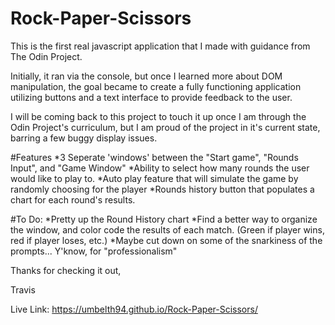 # Rock-Paper-Scissors

This is the first real javascript application that I made with guidance from The Odin Project.  

Initially, it ran via the console, but once I learned more about DOM manipulation, the goal became to create a fully functioning application utilizing buttons and a text interface to provide feedback to the user.  

I will be coming back to this project to touch it up once I am through the Odin Project's curriculum, but I am proud of the project in it's current state, barring a few buggy display issues.  

#Features
*3 Seperate 'windows' between the "Start game", "Rounds Input", and "Game Window"
*Ability to select how many rounds the user would like to play to.
*Auto play feature that will simulate the game by randomly choosing for the player
*Rounds history button that populates a chart for each round's results.  

#To Do:
*Pretty up the Round History chart
*Find a better way to organize the window, and color code the results of each match.  (Green if player wins, red if player loses, etc.) 
*Maybe cut down on some of the snarkiness of the prompts...  Y'know, for "professionalism" 

Thanks for checking it out,

Travis

Live Link: https://umbelth94.github.io/Rock-Paper-Scissors/

